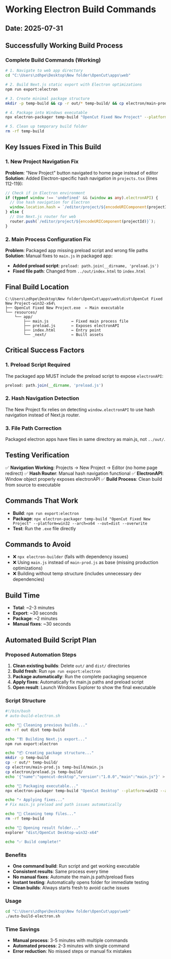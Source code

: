 # Working Electron Build Commands

## Date: 2025-07-31

## Successfully Working Build Process

### Complete Build Commands (Working)
```bash
# 1. Navigate to web app directory
cd "C:\Users\zdhpe\Desktop\New folder\OpenCut\apps\web"

# 2. Build Next.js static export with Electron optimizations
npm run export:electron

# 3. Create minimal package structure
mkdir -p temp-build && cp -r out/* temp-build/ && cp electron/main-prod.js temp-build/main.js && cp electron/preload.js temp-build/ && echo '{"name":"opencut-desktop","version":"1.0.0","main":"main.js"}' > temp-build/package.json

# 4. Package into Windows executable
npx electron-packager temp-build "OpenCut Fixed New Project" --platform=win32 --arch=x64 --out=dist --overwrite

# 5. Clean up temporary build folder
rm -rf temp-build
```

## Key Issues Fixed in This Build

### 1. New Project Navigation Fix
**Problem**: "New Project" button navigated to home page instead of editor
**Solution**: Added Electron-specific hash navigation in `projects.tsx` (lines 112-119):

```typescript
// Check if in Electron environment
if (typeof window !== 'undefined' && (window as any).electronAPI) {
  // Use hash navigation for Electron
  window.location.hash = `/editor/project/${encodeURIComponent(projectId)}`;
} else {
  // Use Next.js router for web
  router.push(`/editor/project/${encodeURIComponent(projectId)}`);
}
```

### 2. Main Process Configuration Fix
**Problem**: Packaged app missing preload script and wrong file paths
**Solution**: Manual fixes to `main.js` in packaged app:

- **Added preload script**: `preload: path.join(__dirname, 'preload.js')`
- **Fixed file path**: Changed from `../out/index.html` to `index.html`

## Final Build Location
```
C:\Users\zdhpe\Desktop\New folder\OpenCut\apps\web\dist\OpenCut Fixed New Project-win32-x64\
├── OpenCut Fixed New Project.exe  ← Main executable
└── resources/
    └── app/
        ├── main.js          ← Fixed main process file
        ├── preload.js       ← Exposes electronAPI
        ├── index.html       ← Entry point
        └── _next/           ← Built assets
```

## Critical Success Factors

### 1. Preload Script Required
The packaged app MUST include the preload script to expose `electronAPI`:
```javascript
preload: path.join(__dirname, 'preload.js')
```

### 2. Hash Navigation Detection
The New Project fix relies on detecting `window.electronAPI` to use hash navigation instead of Next.js router.

### 3. File Path Correction
Packaged electron apps have files in same directory as main.js, not `../out/`.

## Testing Verification
✅ **Navigation Working**: Projects → New Project → Editor (no home page redirect)
✅ **Hash Router**: Manual hash navigation functional 
✅ **ElectronAPI**: Window object properly exposes electronAPI
✅ **Build Process**: Clean build from source to executable

## Commands That Work
- **Build**: `npm run export:electron`
- **Package**: `npx electron-packager temp-build "OpenCut Fixed New Project" --platform=win32 --arch=x64 --out=dist --overwrite`
- **Test**: Run the `.exe` file directly

## Commands to Avoid
- ❌ `npx electron-builder` (fails with dependency issues)
- ❌ Using `main.js` instead of `main-prod.js` as base (missing production optimizations)
- ❌ Building without temp structure (includes unnecessary dev dependencies)

## Build Time
- **Total**: ~2-3 minutes
- **Export**: ~30 seconds
- **Package**: ~2 minutes
- **Manual fixes**: ~30 seconds

## Automated Build Script Plan

### Proposed Automation Steps
1. **Clean existing builds**: Delete `out/` and `dist/` directories
2. **Build fresh**: Run `npm run export:electron` 
3. **Package automatically**: Run the complete packaging sequence
4. **Apply fixes**: Automatically fix main.js paths and preload script
5. **Open result**: Launch Windows Explorer to show the final executable

### Script Structure
```bash
#!/bin/bash
# auto-build-electron.sh

echo "🧹 Cleaning previous builds..."
rm -rf out dist temp-build

echo "🏗️ Building Next.js export..."
npm run export:electron

echo "📦 Creating package structure..."
mkdir -p temp-build
cp -r out/* temp-build/
cp electron/main-prod.js temp-build/main.js
cp electron/preload.js temp-build/
echo '{"name":"opencut-desktop","version":"1.0.0","main":"main.js"}' > temp-build/package.json

echo "🔧 Packaging executable..."
npx electron-packager temp-build "OpenCut Desktop" --platform=win32 --arch=x64 --out=dist --overwrite

echo "⚡ Applying fixes..."
# Fix main.js preload and path issues automatically

echo "🧹 Cleaning temp files..."
rm -rf temp-build

echo "📂 Opening result folder..."
explorer "dist/OpenCut Desktop-win32-x64"

echo "✅ Build complete!"
```

### Benefits
- **One command build**: Run script and get working executable
- **Consistent results**: Same process every time
- **No manual fixes**: Automate the main.js path/preload fixes
- **Instant testing**: Automatically opens folder for immediate testing
- **Clean builds**: Always starts fresh to avoid cache issues

### Usage
```bash
cd "C:\Users\zdhpe\Desktop\New folder\OpenCut\apps\web"
./auto-build-electron.sh
```

### Time Savings
- **Manual process**: 3-5 minutes with multiple commands
- **Automated process**: 2-3 minutes with single command
- **Error reduction**: No missed steps or manual fix mistakes